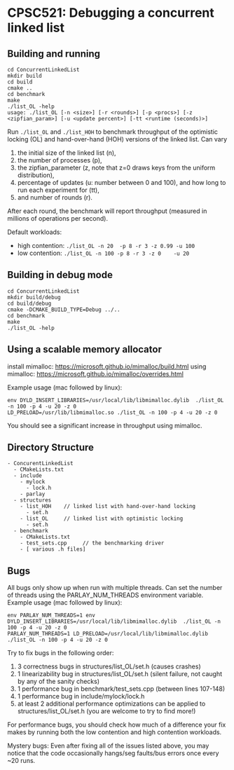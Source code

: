 
# CPSC521: Debugging a concurrent linked list

## Building and running

```
cd ConcurrentLinkedList
mkdir build
cd build
cmake ..
cd benchmark
make
./list_OL -help
usage: ./list_OL [-n <size>] [-r <rounds>] [-p <procs>] [-z <zipfian_param>] [-u <update percent>] [-tt <runtime (seconds)>]
```

Run `./list_OL` and `./list_HOH` to benchmark throughput of the optimistic locking (OL) and hand-over-hand (HOH) versions of the linked list. Can vary 
1. the initial size of the linked list (n), 
2. the number of processes (p), 
3. the zipfian_parameter (z, note that z=0 draws keys from the uniform distribution), 
4. percentage of updates (u: number between 0 and 100), and how long to run each experiment for (tt),
5. and number of rounds (r). 

After each round, the benchmark will report throughput (measured in millions of operations per second).

Default workloads:
- high contention: `./list_OL -n 20  -p 8 -r 3 -z 0.99 -u 100`
- low contention:  `./list_OL -n 100 -p 8 -r 3 -z 0    -u 20`

## Building in debug mode

```
cd ConcurrentLinkedList
mkdir build/debug
cd build/debug
cmake -DCMAKE_BUILD_TYPE=Debug ../..
cd benchmark
make
./list_OL -help
```

## Using a scalable memory allocator

install mimalloc: https://microsoft.github.io/mimalloc/build.html
using mimalloc: https://microsoft.github.io/mimalloc/overrides.html

Example usage (mac followed by linux):

```
env DYLD_INSERT_LIBRARIES=/usr/local/lib/libmimalloc.dylib  ./list_OL -n 100 -p 4 -u 20 -z 0
LD_PRELOAD=/usr/lib/libmimalloc.so ./list_OL -n 100 -p 4 -u 20 -z 0
```

You should see a significant increase in throughput using mimalloc.

## Directory Structure

```
- ConcurentLinkedList
  - CMakeLists.txt
  - include
    - mylock
      - lock.h
    - parlay
  - structures
    - list_HOH    // linked list with hand-over-hand locking
      - set.h
    - list_OL     // linked list with optimistic locking
      - set.h
  - benchmark
    - CMakeLists.txt
    - test_sets.cpp     // the benchmarking driver
    - [ various .h files]
```

## Bugs

All bugs only show up when run with multiple threads. Can set the number of threads using the PARLAY_NUM_THREADS environment variable. Example usage (mac followed by linux):

```
env PARLAY_NUM_THREADS=1 env DYLD_INSERT_LIBRARIES=/usr/local/lib/libmimalloc.dylib  ./list_OL -n 100 -p 4 -u 20 -z 0
PARLAY_NUM_THREADS=1 LD_PRELOAD=/usr/local/lib/libmimalloc.dylib  ./list_OL -n 100 -p 4 -u 20 -z 0
```

Try to fix bugs in the following order:
  1. 3 correctness bugs in structures/list_OL/set.h (causes crashes)
  2. 1 linearizability bug in structures/list_OL/set.h (silent failure, not caught by any of the sanity checks)
  3. 1 performance bug in benchmark/test_sets.cpp (between lines 107-148)
  4. 1 performance bug in include/mylock/lock.h
  5. at least 2 additional performance optimizations can be applied to structures/list_OL/set.h (you are welcome to try to find more!)

For performance bugs, you should check how much of a difference your fix makes by running both the low contention and high contention workloads.

Mystery bugs: Even after fixing all of the issues listed above, you may notice that the code occasionally hangs/seg faults/bus errors once every ~20 runs.
